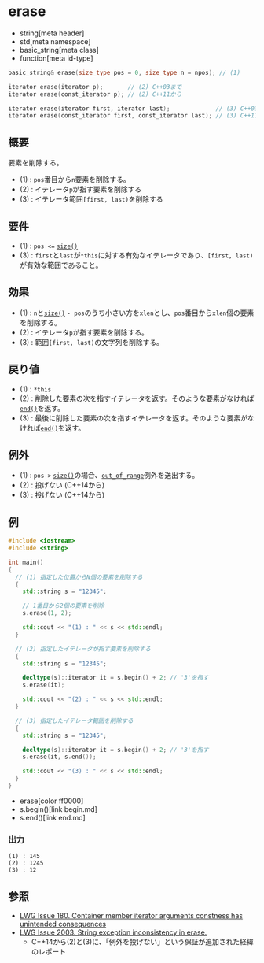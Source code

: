 # erase
* string[meta header]
* std[meta namespace]
* basic_string[meta class]
* function[meta id-type]

```cpp
basic_string& erase(size_type pos = 0, size_type n = npos); // (1)

iterator erase(iterator p);       // (2) C++03まで
iterator erase(const_iterator p); // (2) C++11から

iterator erase(iterator first, iterator last);             // (3) C++03まで
iterator erase(const_iterator first, const_iterator last); // (3) C++11から
```

## 概要
要素を削除する。


- (1) : `pos`番目から`n`要素を削除する。
- (2) : イテレータ`p`が指す要素を削除する
- (3) : イテレータ範囲`[first, last)`を削除する


## 要件
- (1) : `pos <=` [`size()`](size.md)
- (3) : `first`と`last`が`*this`に対する有効なイテレータであり、`[first, last)`が有効な範囲であること。


## 効果
- (1) : `n`と[`size()`](size.md) `- pos`のうち小さい方を`xlen`とし、`pos`番目から`xlen`個の要素を削除する。
- (2) : イテレータ`p`が指す要素を削除する。
- (3) : 範囲`[first, last)`の文字列を削除する。


## 戻り値
- (1) : `*this`
- (2) : 削除した要素の次を指すイテレータを返す。そのような要素がなければ[`end()`](end.md)を返す。
- (3) : 最後に削除した要素の次を指すイテレータを返す。そのような要素がなければ[`end()`](end.md)を返す。


## 例外
- (1) : `pos >` [`size()`](size.md)の場合、[`out_of_range`](/reference/stdexcept.md)例外を送出する。
- (2) : 投げない (C++14から)
- (3) : 投げない (C++14から)


## 例
```cpp example
#include <iostream>
#include <string>

int main()
{
  // (1) 指定した位置からN個の要素を削除する
  {
    std::string s = "12345";

    // 1番目から2個の要素を削除
    s.erase(1, 2);

    std::cout << "(1) : " << s << std::endl;
  }

  // (2) 指定したイテレータが指す要素を削除する
  {
    std::string s = "12345";

    decltype(s)::iterator it = s.begin() + 2; // '3'を指す
    s.erase(it);

    std::cout << "(2) : " << s << std::endl;
  }

  // (3) 指定したイテレータ範囲を削除する
  {
    std::string s = "12345";

    decltype(s)::iterator it = s.begin() + 2; // '3'を指す
    s.erase(it, s.end());

    std::cout << "(3) : " << s << std::endl;
  }
}
```
* erase[color ff0000]
* s.begin()[link begin.md]
* s.end()[link end.md]

### 出力
```
(1) : 145
(2) : 1245
(3) : 12
```

## 参照
- [LWG Issue 180. Container member iterator arguments constness has unintended consequences](http://www.open-std.org/jtc1/sc22/wg21/docs/lwg-defects.html#180)
- [LWG Issue 2003. String exception inconsistency in erase.](http://www.open-std.org/jtc1/sc22/wg21/docs/lwg-defects.html#2003)
    - C++14から(2)と(3)に、「例外を投げない」という保証が追加された経緯のレポート

